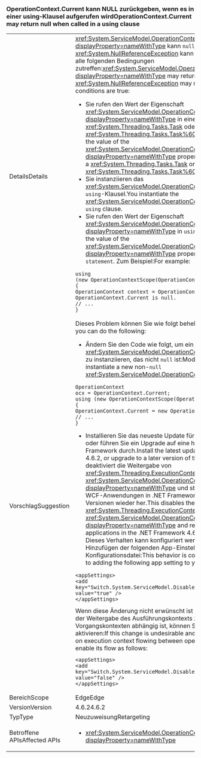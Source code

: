 ### <a name="operationcontextcurrent-may-return-null-when-called-in-a-using-clause"></a><span data-ttu-id="f4c25-101">OperationContext.Current kann NULL zurückgeben, wenn es in einer using-Klausel aufgerufen wird</span><span class="sxs-lookup"><span data-stu-id="f4c25-101">OperationContext.Current may return null when called in a using clause</span></span>

|   |   |
|---|---|
|<span data-ttu-id="f4c25-102">Details</span><span class="sxs-lookup"><span data-stu-id="f4c25-102">Details</span></span>|<span data-ttu-id="f4c25-103"><xref:System.ServiceModel.OperationContext.Current?displayProperty=nameWithType> kann <code>null</code> zurückgeben, und eine <xref:System.NullReferenceException> kann ausgelöst werden, wenn alle folgenden Bedingungen zutreffen:</span><span class="sxs-lookup"><span data-stu-id="f4c25-103"><xref:System.ServiceModel.OperationContext.Current?displayProperty=nameWithType> may return <code>null</code> and a <xref:System.NullReferenceException> may result if all of the following conditions are true:</span></span><ul><li><span data-ttu-id="f4c25-104">Sie rufen den Wert der Eigenschaft <xref:System.ServiceModel.OperationContext.Current?displayProperty=nameWithType> in einer Methode ab, die entweder <xref:System.Threading.Tasks.Task> oder <xref:System.Threading.Tasks.Task%601> zurückgibt.</span><span class="sxs-lookup"><span data-stu-id="f4c25-104">You retrieve the value of the <xref:System.ServiceModel.OperationContext.Current?displayProperty=nameWithType> property in a method that returns a <xref:System.Threading.Tasks.Task> or <xref:System.Threading.Tasks.Task%601>.</span></span></li><li><span data-ttu-id="f4c25-105">Sie instanziieren das <xref:System.ServiceModel.OperationContextScope>-Objekt in einer <code>using</code>-Klausel.</span><span class="sxs-lookup"><span data-stu-id="f4c25-105">You instantiate the <xref:System.ServiceModel.OperationContextScope> object in a <code>using</code> clause.</span></span></li><li><span data-ttu-id="f4c25-106">Sie rufen den Wert der Eigenschaft <xref:System.ServiceModel.OperationContext.Current?displayProperty=nameWithType> in <code>using statement</code> ab.</span><span class="sxs-lookup"><span data-stu-id="f4c25-106">You retrieve the value of the <xref:System.ServiceModel.OperationContext.Current?displayProperty=nameWithType> property within the <code>using statement</code>.</span></span> <span data-ttu-id="f4c25-107">Zum Beispiel:</span><span class="sxs-lookup"><span data-stu-id="f4c25-107">For example:</span></span></li></ul><pre><code class="language-csharp">using (new OperationContextScope(OperationContext.Current))&#13;&#10;{&#13;&#10;OperationContext context = OperationContext.Current;      // OperationContext.Current is null.&#13;&#10;// ...&#13;&#10;}&#13;&#10;</code></pre>|
|<span data-ttu-id="f4c25-108">Vorschlag</span><span class="sxs-lookup"><span data-stu-id="f4c25-108">Suggestion</span></span>|<span data-ttu-id="f4c25-109">Dieses Problem können Sie wie folgt beheben:</span><span class="sxs-lookup"><span data-stu-id="f4c25-109">To address this issue, you can do the following:</span></span><ul><li><span data-ttu-id="f4c25-110">Ändern Sie den Code wie folgt, um ein neues <xref:System.ServiceModel.OperationContext.Current%2A>-Objekt zu instanziieren, das nicht <code>null</code> ist:</span><span class="sxs-lookup"><span data-stu-id="f4c25-110">Modify your code as follows to instantiate a new non-<code>null</code> <xref:System.ServiceModel.OperationContext.Current%2A> object:</span></span></li></ul><pre><code class="language-csharp">OperationContext ocx = OperationContext.Current;&#13;&#10;using (new OperationContextScope(OperationContext.Current))&#13;&#10;{&#13;&#10;OperationContext.Current = new OperationContext(ocx.Channel);&#13;&#10;// ...&#13;&#10;}&#13;&#10;</code></pre><ul><li><span data-ttu-id="f4c25-111">Installieren Sie das neueste Update für .NET Framework 4.6.2, oder führen Sie ein Upgrade auf eine höhere Version von .NET Framework durch.</span><span class="sxs-lookup"><span data-stu-id="f4c25-111">Install the latest update to the .NET Framework 4.6.2, or upgrade to a later version of the .NET Framework.</span></span> <span data-ttu-id="f4c25-112">Dies deaktiviert die Weitergabe von <xref:System.Threading.ExecutionContext> in <xref:System.ServiceModel.OperationContext.Current?displayProperty=nameWithType> und stellt das Verhalten von WCF-Anwendungen in .NET Framework 4.6.1 und früheren Versionen wieder her.</span><span class="sxs-lookup"><span data-stu-id="f4c25-112">This disables the flow of the <xref:System.Threading.ExecutionContext> in <xref:System.ServiceModel.OperationContext.Current?displayProperty=nameWithType> and restores the behavior of WCF applications in the .NET Framework 4.6.1 and earlier versions.</span></span> <span data-ttu-id="f4c25-113">Dieses Verhalten kann konfiguriert werden. Es entspricht dem Hinzufügen der folgenden App-Einstellung zu Ihrer Konfigurationsdatei:</span><span class="sxs-lookup"><span data-stu-id="f4c25-113">This behavior is configurable; it is equivalent to adding the following app setting to your configuration file:</span></span></li></ul><pre><code class="language-xml">&lt;appSettings&gt;&#13;&#10;&lt;add key=&quot;Switch.System.ServiceModel.DisableOperationContextAsyncFlow&quot; value=&quot;true&quot; /&gt;&#13;&#10;&lt;/appSettings&gt;&#13;&#10;</code></pre><span data-ttu-id="f4c25-114">Wenn diese Änderung nicht erwünscht ist und Ihre Anwendung von der Weitergabe des Ausführungskontexts zwischen unterschiedlichen Vorgangskontexten abhängig ist, können Sie die Übertragung wie folgt aktivieren:</span><span class="sxs-lookup"><span data-stu-id="f4c25-114">If this change is undesirable and your application depends on execution context flowing between operation contexts, you can enable its flow as follows:</span></span><pre><code class="language-xml">&lt;appSettings&gt;&#13;&#10;&lt;add key=&quot;Switch.System.ServiceModel.DisableOperationContextAsyncFlow&quot; value=&quot;false&quot; /&gt;&#13;&#10;&lt;/appSettings&gt;&#13;&#10;</code></pre>|
|<span data-ttu-id="f4c25-115">Bereich</span><span class="sxs-lookup"><span data-stu-id="f4c25-115">Scope</span></span>|<span data-ttu-id="f4c25-116">Edge</span><span class="sxs-lookup"><span data-stu-id="f4c25-116">Edge</span></span>|
|<span data-ttu-id="f4c25-117">Version</span><span class="sxs-lookup"><span data-stu-id="f4c25-117">Version</span></span>|<span data-ttu-id="f4c25-118">4.6.2</span><span class="sxs-lookup"><span data-stu-id="f4c25-118">4.6.2</span></span>|
|<span data-ttu-id="f4c25-119">Typ</span><span class="sxs-lookup"><span data-stu-id="f4c25-119">Type</span></span>|<span data-ttu-id="f4c25-120">Neuzuweisung</span><span class="sxs-lookup"><span data-stu-id="f4c25-120">Retargeting</span></span>|
|<span data-ttu-id="f4c25-121">Betroffene APIs</span><span class="sxs-lookup"><span data-stu-id="f4c25-121">Affected APIs</span></span>|<ul><li><xref:System.ServiceModel.OperationContext.Current?displayProperty=nameWithType></li></ul>|

